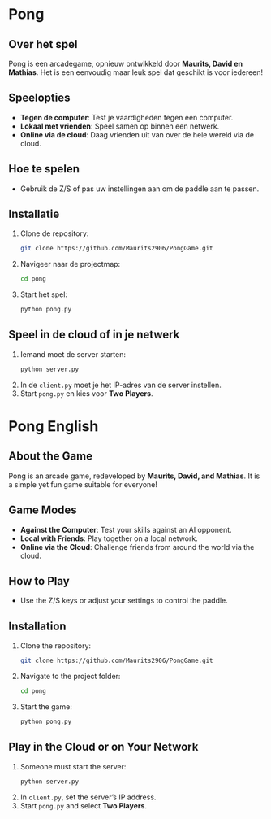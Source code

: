 # Pong

## Over het spel
Pong is een arcadegame, opnieuw ontwikkeld door **Maurits, David en Mathias**. Het is een eenvoudig maar leuk spel dat geschikt is voor iedereen!

## Speelopties
- **Tegen de computer**: Test je vaardigheden tegen een computer.
- **Lokaal met vrienden**: Speel samen op binnen een netwerk.
- **Online via de cloud**: Daag vrienden uit van over de hele wereld via de cloud.

## Hoe te spelen
- Gebruik de Z/S of pas uw instellingen aan om de paddle aan te passen.

## Installatie
1. Clone de repository:
   ```sh
   git clone https://github.com/Maurits2906/PongGame.git
   ```
2. Navigeer naar de projectmap:
   ```sh
   cd pong
   ```
3. Start het spel:
   ```sh
   python pong.py
   ```

## Speel in de cloud of in je netwerk
1. Iemand moet de server starten:
   ```sh
   python server.py
   ```
2. In de `client.py` moet je het IP-adres van de server instellen.
3. Start `pong.py` en kies voor **Two Players**.



# Pong English

## About the Game  
Pong is an arcade game, redeveloped by **Maurits, David, and Mathias**. It is a simple yet fun game suitable for everyone!  

## Game Modes  
- **Against the Computer**: Test your skills against an AI opponent.  
- **Local with Friends**: Play together on a local network.  
- **Online via the Cloud**: Challenge friends from around the world via the cloud.  

## How to Play  
- Use the Z/S keys or adjust your settings to control the paddle.  

## Installation  
1. Clone the repository:  
   ```sh
   git clone https://github.com/Maurits2906/PongGame.git
   ```  
2. Navigate to the project folder:  
   ```sh
   cd pong
   ```  
3. Start the game:  
   ```sh
   python pong.py
   ```  

## Play in the Cloud or on Your Network  
1. Someone must start the server:  
   ```sh
   python server.py
   ```  
2. In `client.py`, set the server’s IP address.  
3. Start `pong.py` and select **Two Players**.  
